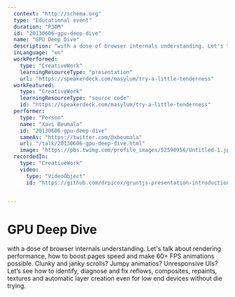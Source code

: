 ```yaml
---
  context: "http://schema.org"
  type: "Educational event"
  duration: "P30M"
  id: "20130606-gpu-deep-dive"
  name: "GPU Deep Dive"
  description: "with a dose of browser internals understanding. Let's talk about rendering performance, how to boost pages speed and make 60+ FPS animations possible. Clunky and janky scrolls? Jumpy animatios? Unresponsive UIs? Let’s see how to identify, diagnose and fix reflows, composites, repaints, textures and automatic layer creation even for low end devices without die trying."
  inLanguage: "en"
  workPerformed: 
    type: "CreativeWork"
    learningResourceType: "presentation"
    url: "https://speakerdeck.com/masylum/try-a-little-tenderness"
  workFeatured: 
    type: "CreativeWork"
    learningResourceType: "source code"
    id: "https://speakerdeck.com/masylum/try-a-little-tenderness"
  performer: 
    type: "Person"
    name: "Xavi Beumala"
    id: "20130606-gpu-deep-dive"
    sameAs: "https://twitter.com/@xbeumala"
    url: "/talk/20130606-gpu-deep-dive.html"
    image: "https://pbs.twimg.com/profile_images/52590956/Untitled-1.jpg"
  recordedIn: 
    type: "CreativeWork"
    video: 
      type: "VideoObject"
      id: "https://github.com/drpicox/gruntjs-presentation-introduction"


---
```

# GPU Deep Dive

with a dose of browser internals understanding. Let's talk about rendering performance, how to boost pages speed and make 60+ FPS animations possible. Clunky and janky scrolls? Jumpy animatios? Unresponsive UIs? Let’s see how to identify, diagnose and fix reflows, composites, repaints, textures and automatic layer creation even for low end devices without die trying.